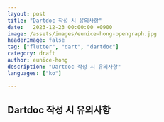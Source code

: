 ```yaml
---
layout: post
title: "Dartdoc 작성 시 유의사항"
date:   2023-12-23 00:00:00 +0900
image: /assets/images/eunice-hong-opengraph.jpg
headerImage: false
tag: ["flutter", "dart", "dartdoc"]
category: draft
author: eunice-hong
description: "Dartdoc 작성 시 유의사항"
languages: ["ko"]

---
```


## Dartdoc 작성 시 유의사항